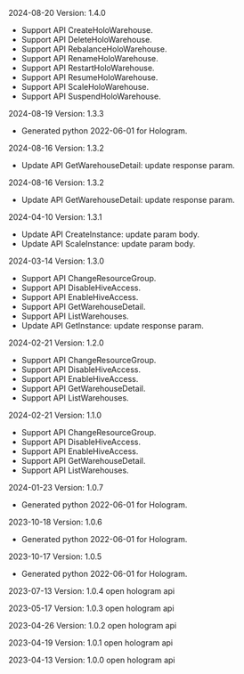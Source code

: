 2024-08-20 Version: 1.4.0
- Support API CreateHoloWarehouse.
- Support API DeleteHoloWarehouse.
- Support API RebalanceHoloWarehouse.
- Support API RenameHoloWarehouse.
- Support API RestartHoloWarehouse.
- Support API ResumeHoloWarehouse.
- Support API ScaleHoloWarehouse.
- Support API SuspendHoloWarehouse.


2024-08-19 Version: 1.3.3
- Generated python 2022-06-01 for Hologram.

2024-08-16 Version: 1.3.2
- Update API GetWarehouseDetail: update response param.


2024-08-16 Version: 1.3.2
- Update API GetWarehouseDetail: update response param.


2024-04-10 Version: 1.3.1
- Update API CreateInstance: update param body.
- Update API ScaleInstance: update param body.


2024-03-14 Version: 1.3.0
- Support API ChangeResourceGroup.
- Support API DisableHiveAccess.
- Support API EnableHiveAccess.
- Support API GetWarehouseDetail.
- Support API ListWarehouses.
- Update API GetInstance: update response param.


2024-02-21 Version: 1.2.0
- Support API ChangeResourceGroup.
- Support API DisableHiveAccess.
- Support API EnableHiveAccess.
- Support API GetWarehouseDetail.
- Support API ListWarehouses.


2024-02-21 Version: 1.1.0
- Support API ChangeResourceGroup.
- Support API DisableHiveAccess.
- Support API EnableHiveAccess.
- Support API GetWarehouseDetail.
- Support API ListWarehouses.


2024-01-23 Version: 1.0.7
- Generated python 2022-06-01 for Hologram.

2023-10-18 Version: 1.0.6
- Generated python 2022-06-01 for Hologram.

2023-10-17 Version: 1.0.5
- Generated python 2022-06-01 for Hologram.

2023-07-13 Version: 1.0.4
open hologram api 

2023-05-17 Version: 1.0.3
open hologram api 

2023-04-26 Version: 1.0.2
open hologram api 

2023-04-19 Version: 1.0.1
open hologram api 

2023-04-13 Version: 1.0.0
open hologram api 

